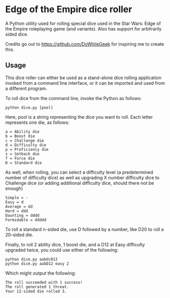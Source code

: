 Edge of the Empire dice roller
==============================

A Python utility used for rolling special dice used in the Star Wars: Edge of the Empire roleplaying game (and variants). Also has support for arbitrarily sided dice.

Credits go out to https://github.com/DoWhileGeek for inspiring me to create this.

Usage
-----

This dice roller can either be used as a stand-alone dice rolling application invoked from a command line interface, or it can be imported and used from a different program.

To roll dice from the command line, invoke the Python as follows:

	python dice.py [pool]

Here, pool is a string representing the dice you want to roll. Each letter represents one die, as follows:

	a = Ability die
	b = Boost die
	c = Challenge die
	d = Difficulty die
	p = Proficiency die
	s = Setback die
	f = Force die
	D = Standard die

As well, when rolling, you can select a difficulty level (a predetermined number of difficulty dice) as well as upgrading X number difficulty dice to Challenge dice (or adding additional difficulty dice, should there not be enough)

	Simple = -
    Easy = d
    Average = dd
    Hard = ddd
    Daunting = dddd
    Formidable = ddddd

To roll a standard n-sided die, use D followed by a number, like D20 to roll a 20-sided die.

Finally, to roll 2 ability dice, 1 boost die, and a D12 at Easy difficulty upgraded twice, you could use either of the following:

	python dice.py aabdcD12
	python dice.py aabD12 easy 2

Which might output the following:

	The roll succeeded with 1 success!
	The roll generated 1 threat.
	Your 12-sided die rolled 3.